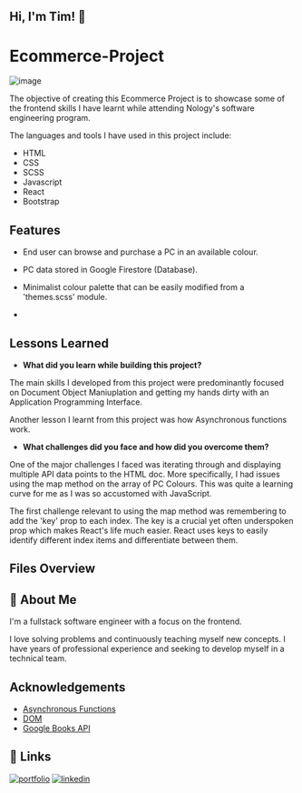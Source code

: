 ## Hi, I'm Tim! 👋


# Ecommerce-Project

![image](https://user-images.githubusercontent.com/102727510/208796555-159e57f4-7a0f-4397-bfd6-0057e9b9e7a1.png)

The objective of creating this Ecommerce Project is to showcase some of the frontend skills I have learnt while attending Nology's software engineering program. 

The languages and tools I have used in this project include:
- HTML
- CSS 
- SCSS
- Javascript 
- React
- Bootstrap


## Features

- End user can browse and purchase a PC in an available colour.
- PC data stored in Google Firestore (Database).

- Minimalist colour palette that can be easily modified from a 'themes.scss' module.
-


## Lessons Learned

- **What did you learn while building this project?**

The main skills I developed from this project were predominantly focused on Document Object Maniuplation and getting my hands dirty with an Application Programming Interface. 



Another lesson I learnt from this project was how Asynchronous functions work.


- **What challenges did you face and how did you overcome them?**

One of the major challenges I faced was iterating through and displaying multiple API data points to the HTML doc. More specifically, I had issues using the map method on the array of PC Colours. This was quite a learning curve for me as I was so accustomed with JavaScript. 

The first challenge relevant to using the map method was remembering to add the 'key' prop to each index. The key is a crucial yet often underspoken prop which makes React's life much easier. React uses keys to easily identify different index items and differentiate between them. 

## Files Overview


## 🚀 About Me
I'm a fullstack software engineer with a focus on the frontend. 

I love solving problems and continuously teaching myself new concepts. I have years of professional experience and seeking to develop myself in a technical team. 


## Acknowledgements

 - [Asynchronous Functions](https://getbem.com/introduction/)
 - [DOM](https://sass-lang.com/guide)
 - [Google Books API](https://developers.google.com/books/docs/overview)


## 🔗 Links
[![portfolio](https://img.shields.io/badge/my_portfolio-000?style=for-the-badge&logo=ko-fi&logoColor=white)](https://github.com/Tim-Mclennan/My-Portfolio)
[![linkedin](https://img.shields.io/badge/linkedin-0A66C2?style=for-the-badge&logo=linkedin&logoColor=white)](https://www.linkedin.com/in/tim-mclennan-0563341aa/)

